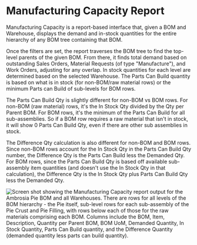 # Manufacturing Capacity Report

Manufacturing Capacity is a report-based interface that, given a BOM and Warehouse, displays the demand and in-stock quantities for the entire hierarchy of any BOM tree containing that BOM.

Once the filters are set, the report traverses the BOM tree to find the top-level parents of the given BOM. From there, it finds total demand based on outstanding Sales Orders, Material Requests (of type "Manufacture"), and Work Orders, adjusting for any overlap. In stock quantities for each level are determined based on the selected Warehouse. The Parts Can Build quantity is based on what is in stock (for non-BOM/raw material rows) or the minimum Parts can Build of sub-levels for BOM rows.

The Parts Can Build Qty is slightly different for non-BOM vs BOM rows. For non-BOM (raw material) rows, it's the In Stock Qty divided by the Qty per Parent BOM. For BOM rows, it's the minimum of the Parts Can Build for all sub-assemblies. So if a BOM row requires a raw material that isn't in stock, it will show 0 Parts Can Build Qty, even if there are other sub assemblies in stock.

The Difference Qty calculation is also different for non-BOM and BOM rows. Since non-BOM rows account for the In Stock Qty in the Parts Can Build Qty number, the Difference Qty is the Parts Can Build less the Demanded Qty. For BOM rows, since the Parts Can Build Qty is based off available sub-assembly item quantities (and doesn't use the In Stock Qty in that calculation), the Difference Qty is the In Stock Qty plus Parts Can Build Qty less the Demanded Qty.

![Screen shot showing the Manufacturing Capacity report output for the Ambrosia Pie BOM and all Warehouses. There are rows for all levels of the BOM hierarchy - the Pie itself, sub-level rows for each sub-assembly of the Pie Crust and Pie Filling, with rows below each of those for the raw materials comprising each BOM. Columns include the BOM, Item, Description, Quantity per Parent BOM, BOM UoM, Demanded Quantity, In Stock Quantity, Parts Can Build quantity, and the Difference Quantity (demanded quantity less parts can build quantity).](./assets/manufacturing_capacity_report.png)
